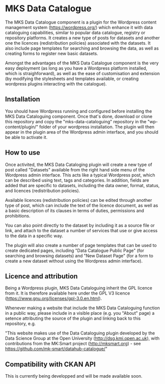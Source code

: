 # MKS Data Catalogue

The MKS Data Catalogue component is a plugin for the Wordpress content management system (https://wordpress.org/) which enhance it with data cataloguing capabilities, similar to popular data catalogue, registry or repository platforms. It creates a new type of posts for datasets and another one the licences (redistribution policies) associated with the datasets. It also include page templates for searching and browsing the data, as well as creating forms to register new basic datasets. 

Amongst the advantages of the MKS Data Catalogue component is the very easy deployment (as long as you have a Wordpress platform installed, which is straighforward), as well as the ease of customisation and extension (by modifying the stylesheets and templates available, or creating wordpress plugins interacting with the catalogue).

## Installation 

You should have Wordpress running and configured before installing the MKS Data Cataloguing component. Once that's done, download or clone this repository and copy the "mks-data-cataloguing" repository in the "wp-content/plugin/" folder of your wordpress installation. The plugin will then appear in the plugin area of the Wordpress admin interface, and you should be able to activate it.

## How to use

Once activited, the MKS Data Cataloging plugin will create a new type of post called "Datasets" available from the right hand side menu of the Wordpress admin interface. This acts like a typical Wordpress post, which can be described using text, tags and categories. In addition, fields are added that are specific to datasets, including the data owner, format, status, and licences (redistribution policies).

Available licences (redistribution policies) can be edited through another type of post, which can include the text of the licence document, as well as a basic description of its clauses in terms of duties, permissions and prohibitions. 

You can also point directly to the dataset by including it as a source file or link, and attach to the dataset a number of services that use or give access to the data in a specific way.

The plugin will also create a number of page templates that can be used to create dedicated pages, including "Data Catalogue Public Page" (for searching and browsing datasets) and "New Dataset Page" (for a form to create a new dataset without using the Wordpress admin interface).

## Licence and attribution

Being a Wordpress plugin, MKS Data Cataloguing inherit the GPL licence from it. It is therefore available here under the GPL V3 licence (https://www.gnu.org/licenses/gpl-3.0.en.html). 

Whenever making a website that include the MKS Data Cataloguing function in a public way, please include in a visible place (e.g. you "About" page) a setence attributing the source of the plugin and linking back to this repository, e.g.

"This website makes use of the Data Cataloguing plugin developed by the Data Science Group at the Open University (http://dsg.kmi.open.ac.uk), with contributions from the MK:Smart project (http://mksmart.org) - see https://github.com/mk-smart/datahub-catalogue/"

## Compatibility with CKAN API

This is currently being developped and will be made available soon.
